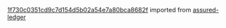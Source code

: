 [1f730c0351cd9c7d154d5b02a54e7a80bca8682f](https://github.com/insolar/assured-ledger/commit/1f730c0351cd9c7d154d5b02a54e7a80bca8682f) imported from [assured-ledger](https://github.com/insolar/assured-ledger)
